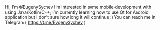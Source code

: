   Hi, I’m @EugenySychev
I’m interested in some mobile-development with using Java/Kotlin/C++;
I’m currently learning how to use Qt for Android application but I don't sure how long it will continue :) 
You can reach me in Telegram ( https://t.me/EvgenySychev )
